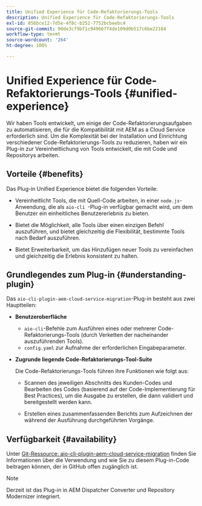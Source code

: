 ```yaml
---
title: Unified Experience für Code-Refaktorierungs-Tools
description: Unified Experience für Code-Refaktorierungs-Tools
exl-id: 856bce12-7d5e-4f8c-b252-7752bcbeebc4
source-git-commit: 90de3cf9bf1c949667f4de109d0b517c6be22184
workflow-type: tm+mt
source-wordcount: '264'
ht-degree: 100%

---
```


# Unified Experience für Code-Refaktorierungs-Tools {#unified-experience}

Wir haben Tools entwickelt, um einige der Code-Refaktorierungsaufgaben zu automatisieren, die für die Kompatibilität mit AEM as a Cloud Service erforderlich sind. Um die Komplexität bei der Installation und Einrichtung verschiedener Code-Refaktorierungs-Tools zu reduzieren, haben wir ein Plug-in zur Vereinheitlichung von Tools entwickelt, die mit Code und Repositorys arbeiten.

## Vorteile {#benefits}

Das Plug-in Unified Experience bietet die folgenden Vorteile:

* Vereinheitlicht Tools, die mit Quell-Code arbeiten, in einer `node.js`-Anwendung, die als `aio-cli `-Plug-in verfügbar gemacht wird, um dem Benutzer ein einheitliches Benutzererlebnis zu bieten.

* Bietet die Möglichkeit, alle Tools über einen einzigen Befehl auszuführen, und bietet gleichzeitig die Flexibilität, bestimmte Tools nach Bedarf auszuführen.

* Bietet Erweiterbarkeit, um das Hinzufügen neuer Tools zu vereinfachen und gleichzeitig die Erlebnis konsistent zu halten.

## Grundlegendes zum Plug-in {#understanding-plugin}

Das `aio-cli-plugin-aem-cloud-service-migration`-Plug-in besteht aus zwei Hauptteilen:

* **Benutzeroberfläche**

   * `aio-cli`-Befehle zum Ausführen eines oder mehrerer Code-Refaktorierungs-Tools (durch Verketten der nacheinander auszuführenden Tools).
   * `config.yaml` zur Aufnahme der erforderlichen Eingabeparameter.

* **Zugrunde liegende Code-Refaktorierungs-Tool-Suite**

   Die Code-Refaktorierungs-Tools führen ihre Funktionen wie folgt aus:

   * Scannen des jeweiligen Abschnitts des Kunden-Codes und Bearbeiten des Codes (basierend auf der Code-Implementierung für Best Practices), um die Ausgabe zu erstellen, die dann validiert und bereitgestellt werden kann.

   * Erstellen eines zusammenfassenden Berichts zum Aufzeichnen der während der Ausführung durchgeführten Vorgänge.

## Verfügbarkeit {#availability}

Unter [Git-Ressource: aio-cli-plugin-aem-cloud-service-migration](https://github.com/adobe/aio-cli-plugin-aem-cloud-service-migration) finden Sie Informationen über die Verwendung und wie Sie zu diesem Plug-in-Code beitragen können, der in GitHub offen zugänglich ist.

>[!NOTE]
>Derzeit ist das Plug-in in AEM Dispatcher Converter und Repository Modernizer integriert.
